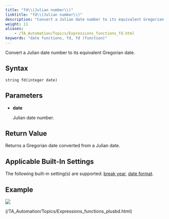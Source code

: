 ```yaml
--- 
title: "fd\\(Julian number\\)"
linktitle: "fd\\(Julian number\\)"
description: "Convert a Julian date number to its equivalent Gregorian date."
weight: 11
aliases: 
    - /TA_Automation/Topics/Expressions_functions_fd.html
keywords: "date functions, fd, fd (function)"
---
```


Convert a Julian date number to its equivalent Gregorian date.

## Syntax

`string fd(integer date)`

## Parameters

-   **date**

    Julian date number.


## Return Value

Returns a Gregorian date converted from a Julian date.

## Applicable Built-In Settings

The following built-in setting\(s\) are supported: [break year](/TA_Automation/Topics/bis_break_year.html), [date format](/TA_Automation/Topics/bis_date_format.html).

## Example

![](/images/TA_Automation/Images/automationguide_datefunction12.PNG)


(/TA_Automation/Topics/Expressions_functions_plusbd.html)


